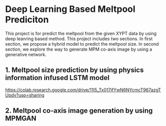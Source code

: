 # Deep Learning Based Meltpool Prediciton
This project is for predict the meltpool from the given XYPT data by using deep leanring based method. This project includes two sections. In first section, we propose a hybrid model to predict the meltpool size. In second section, we explore the way to generate MPM co-axis image by using a generative network.
## 1. Meltpool size prediction by using physics information infused LSTM model
https://colab.research.google.com/drive/11I5_Tx017ifYwN6NYcmcT967azgTUpdv?usp=sharing
## 2. Meltpool co-axis image generation by using MPMGAN
